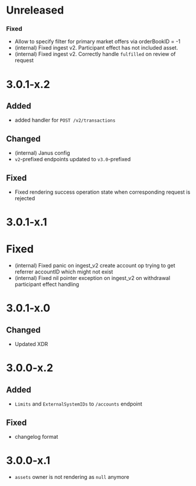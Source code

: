 # Unreleased

### Fixed

* Allow to specify filter for primary market offers via orderBookID = -1
* (internal) Fixed ingest v2. Participant effect has not included asset.
* (internal) Fixed ingest v2. Correctly handle `fulfilled` on review of request

# 3.0.1-x.2

## Added

* added handler for `POST /v2/transactions`

## Changed

* (internal) Janus config
* `v2`-prefixed endpoints updated to `v3.0`-prefixed
## Fixed

* Fixed rendering success operation state when corresponding request is rejected

# 3.0.1-x.1

# Fixed

* (internal) Fixed panic on ingest_v2 create account op trying to get referrer accountID which might not exist
* (internal) Fixed nil pointer exception on ingest_v2 on withdrawal participant effect handling

# 3.0.1-x.0

## Changed

* Updated XDR

# 3.0.0-x.2

## Added

* `Limits` and `ExternalSystemIDs` to `/accounts` endpoint

## Fixed

* changelog format

# 3.0.0-x.1

* `assets` owner is not rendering as `null` anymore
